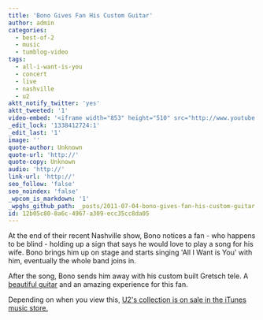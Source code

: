 ```yaml
---
title: 'Bono Gives Fan His Custom Guitar'
author: admin
categories:
  - best-of-2
  - music
  - tumblog-video
tags:
  - all-i-want-is-you
  - concert
  - live
  - nashville
  - u2
aktt_notify_twitter: 'yes'
aktt_tweeted: '1'
video-embed: '<iframe width="853" height="510" src="http://www.youtube.com/embed/xNZjfz8rgT8?rel=0" frameborder="0" allowfullscreen></iframe>'
_edit_lock: '1338412724:1'
_edit_last: '1'
image: ''
quote-author: Unknown
quote-url: 'http://'
quote-copy: Unknown
audio: 'http://'
link-url: 'http://'
seo_follow: 'false'
seo_noindex: 'false'
_wpcom_is_markdown: '1'
_wpghs_github_path: _posts/2011-07-04-bono-gives-fan-his-custom-guitar.md
id: 12b05c80-8a6c-4967-a309-ecc35cc8da05
---
```

<p>At the end of their recent Nashville show, Bono notices a fan - who happens to be blind - holding up a sign that says he would love to play a song for his wife. Bono brings him up on stage and starts singing 'All I Want is You' with him, eventually the whole band joins in.</p>
<p>After the song, Bono sends him away with his custom built Gretsch tele. A <a href="http://blog.forevercaptive.com/post/4250365248/tele-for-bono-and-other-custom-shop-pieces" title="" target="">beautiful guitar</a> and an amazing experience for this fan.</p>
<p>Depending on when you view this, <a href="https://chrisenns.com/2011/07/10/u2-for-sale-on-the-itunes-store/">U2's collection is on sale in the iTunes music store.</a></p>
